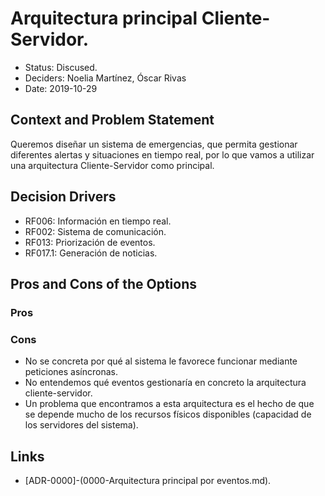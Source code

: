 # Arquitectura principal Cliente-Servidor.

* Status: Discused.
* Deciders: Noelia Martínez, Óscar Rivas
* Date: 2019-10-29

## Context and Problem Statement

Queremos diseñar un sistema de emergencias, que permita gestionar diferentes alertas y situaciones en tiempo real, por lo que vamos a utilizar una arquitectura Cliente-Servidor como principal.

## Decision Drivers

* RF006: Información en tiempo real.
* RF002: Sistema de comunicación.
* RF013: Priorización de eventos.
* RF017.1: Generación de noticias.


## Pros and Cons of the Options

### Pros


### Cons
* No se concreta por qué al sistema le favorece funcionar mediante peticiones asíncronas.
* No entendemos qué eventos gestionaría en concreto la arquitectura cliente-servidor.
* Un problema que encontramos a esta arquitectura es el hecho de que se depende mucho de los recursos físicos disponibles (capacidad de los servidores del sistema).

## Links 

* [ADR-0000]-(0000-Arquitectura principal por eventos.md).


